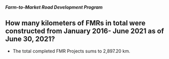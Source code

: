 ##### Farm-to-Market Road Development Program

## How many kilometers of FMRs in total were constructed from January 2016- June 2021 as of June 30, 2021?


 - The total completed FMR Projects sums to 2,897.20 km.
